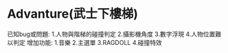 # Advanture(武士下樓梯)

  已知bug或問題:
   1.人物與階梯的碰撞判定
   2.攝影機角度
   3.數字浮現
   4.人物位置難以判定
增加功能:
  1.音樂
  2.主選單
  3.RAGDOLL
  4.碰撞特效

